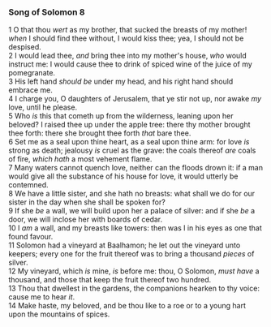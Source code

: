 ### Song of Solomon 8

1 O that thou *wert* as my brother, that sucked the breasts of my mother! *when* I should find thee without, I would kiss thee; yea, I should not be despised.  
2 I would lead thee, *and* bring thee into my mother's house, *who* would instruct me: I would cause thee to drink of spiced wine of the juice of my pomegranate.  
3 His left hand *should be* under my head, and his right hand should embrace me.  
4 I charge you, O daughters of Jerusalem, that ye stir not up, nor awake *my* love, until he please.  
5 Who *is* this that cometh up from the wilderness, leaning upon her beloved? I raised thee up under the apple tree: there thy mother brought thee forth: there she brought thee forth *that* bare thee.  
6 Set me as a seal upon thine heart, as a seal upon thine arm: for love *is* strong as death; jealousy *is* cruel as the grave: the coals thereof *are* coals of fire, *which hath* a most vehement flame.  
7 Many waters cannot quench love, neither can the floods drown it: if a man would give all the substance of his house for love, it would utterly be contemned.  
8 We have a little sister, and she hath no breasts: what shall we do for our sister in the day when she shall be spoken for?  
9 If she *be* a wall, we will build upon her a palace of silver: and if she *be* a door, we will inclose her with boards of cedar.  
10 I *am* a wall, and my breasts like towers: then was I in his eyes as one that found favour.  
11 Solomon had a vineyard at Baalhamon; he let out the vineyard unto keepers; every one for the fruit thereof was to bring a thousand *pieces* of silver.  
12 My vineyard, which *is* mine, *is* before me: thou, O Solomon, *must have* a thousand, and those that keep the fruit thereof two hundred.  
13 Thou that dwellest in the gardens, the companions hearken to thy voice: cause me to hear *it*.  
14 Make haste, my beloved, and be thou like to a roe or to a young hart upon the mountains of spices.  

